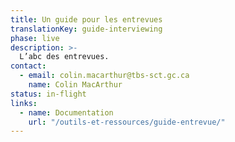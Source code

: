 ```yaml
---
title: Un guide pour les entrevues
translationKey: guide-interviewing
phase: live
description: >-
  L’abc des entrevues.
contact:
  - email: colin.macarthur@tbs-sct.gc.ca
    name: Colin MacArthur
status: in-flight
links:
  - name: Documentation
    url: "/outils-et-ressources/guide-entrevue/"
---
```

